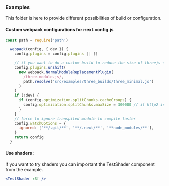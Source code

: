 ### Examples

This folder is here to provide different possibilities of build or configuration.

#### Custom webpack configurations for next.config.js

```jsx
const path = require('path')

  webpack(config, { dev }) {
    config.plugins = config.plugins || []

    // if you want to do a custom build to reduce the size of threejs <-- this require webpack and path
    config.plugins.unshift(
      new webpack.NormalModuleReplacementPlugin(
        /three.module.js/,
        path.resolve('src/examples/three_builds/three_minimal.js')
      )
    )
    if (!dev) {
      if (config.optimization.splitChunks.cacheGroups) {
        config.optimization.splitChunks.maxSize = 300000 // if http2 is used we can split even more to enjoy the multiplex feature
      }
    }
    // force to ignore transpiled module to compile faster
    config.watchOptions = {
      ignored: ['**/.git/**', '**/.next/**', '**node_modules/**'],
    }
    return config
  }
```

#### Use shaders :

If you want to try shaders you can important the TestShader component from the example.

```jsx
<TestShader r3f />
```
